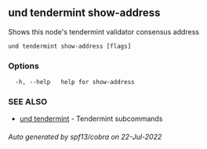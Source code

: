 ## und tendermint show-address

Shows this node's tendermint validator consensus address

```
und tendermint show-address [flags]
```

### Options

```
  -h, --help   help for show-address
```

### SEE ALSO

* [und tendermint](und_tendermint.md)	 - Tendermint subcommands

###### Auto generated by spf13/cobra on 22-Jul-2022
